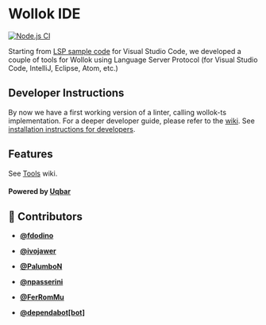 <!-- DO NOT REMOVE - contributor_list:data:start:["fdodino", "ivojawer", "PalumboN", "npasserini", "FerRomMu", "dependabot[bot]"]:end -->
# Wollok IDE

[![Node.js CI](https://github.com/uqbar-project/wollok-lsp-ide/actions/workflows/node.js.yml/badge.svg)](https://github.com/uqbar-project/wollok-lsp-ide/actions/workflows/node.js.yml)

Starting from [LSP sample code](https://code.visualstudio.com/api/language-extensions/language-server-extension-guide) for Visual Studio Code, we developed a couple of tools for Wollok using Language Server Protocol (for Visual Studio Code, IntelliJ, Eclipse, Atom, etc.)

## Developer Instructions

By now we have a first working version of a linter, calling wollok-ts implementation. For a deeper developer guide, please refer to the [wiki](https://github.com/uqbar-project/wollok-lsp-ide/wiki). See [installation instructions for developers](https://github.com/uqbar-project/wollok-lsp-ide/wiki/Development-Environment).

## Features

See [Tools](https://github.com/uqbar-project/wollok-lsp-ide/wiki/Tools) wiki.

#### Powered by [Uqbar](https://uqbar.org/)

<!-- prettier-ignore-start -->
<!-- DO NOT REMOVE - contributor_list:start -->
## 👥 Contributors


- **[@fdodino](https://github.com/fdodino)**

- **[@ivojawer](https://github.com/ivojawer)**

- **[@PalumboN](https://github.com/PalumboN)**

- **[@npasserini](https://github.com/npasserini)**

- **[@FerRomMu](https://github.com/FerRomMu)**

- **[@dependabot[bot]](https://github.com/apps/dependabot)**

<!-- DO NOT REMOVE - contributor_list:end -->
<!-- prettier-ignore-end -->